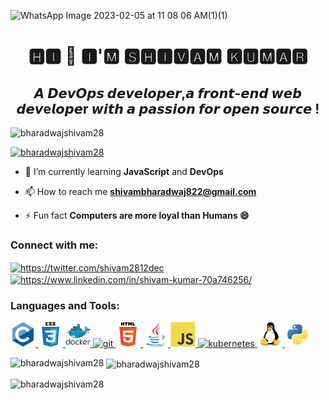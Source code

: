 ![WhatsApp Image 2023-02-05 at 11 08 06 AM(1)(1)](https://user-images.githubusercontent.com/108119109/221290396-c2b19adf-a4b1-4d51-8106-e7bbf98ed54d.png)


<h1 align="center">🅷🅸 👋 🅸'🅼  🆂🅷🅸🆅🅰🅼 🅺🆄🅼🅰🆁</h1>
<h2 align="center">𝘼 𝘿𝙚𝙫𝙊𝙥𝙨 𝙙𝙚𝙫𝙚𝙡𝙤𝙥𝙚𝙧,𝙖 𝙛𝙧𝙤𝙣𝙩-𝙚𝙣𝙙 𝙬𝙚𝙗 𝙙𝙚𝙫e𝙡𝙤𝙥𝙚r 𝙬𝙞𝙩𝙝 𝙖 𝙥𝙖𝙨𝙨𝙞𝙤𝙣 𝙛𝙤𝙧 𝙤𝙥𝙚𝙣 𝙨𝙤𝙪𝙧𝙘𝙚 !</h2>

<p align="left"> <img src="https://komarev.com/ghpvc/?username=bharadwajshivam28&label=Profile%20views&color=0e75b6&style=flat" alt="bharadwajshivam28" /> </p>

<p align="left"> <a href="https://github.com/ryo-ma/github-profile-trophy"><img src="https://github-profile-trophy.vercel.app/?username=bharadwajshivam28" alt="bharadwajshivam28" /></a> </p>

<p align="left"> <a href="https://encrypted-tbn0.gstatic.com/images?q=tbn:ANd9GcRHwXwNUS-vv4eCIIM6_7faAs4-iC7B-DoUOzWtmuivk8-M-03oAQY1KgeWq0Gk5QNIkX4&usqp=CAU" alt="https://twitter.com/shivam2812dec" /></a> </p>


- 🌱 I’m currently learning **JavaScript** and  **DevOps**

- 📫 How to reach me **shivambharadwaj822@gmail.com**

- ⚡ Fun fact **Computers are more loyal than Humans 😄️**

<h3 align="left">Connect with me:</h3>
<p align="left">
<a href="https://twitter.com/https://twitter.com/shivam2812dec" target="blank"><img align="center" src="https://raw.githubusercontent.com/rahuldkjain/github-profile-readme-generator/master/src/images/icons/Social/twitter.svg" alt="https://twitter.com/shivam2812dec" height="30" width="40" /></a>
<a href="https://linkedin.com/in/https://www.linkedin.com/in/shivam-kumar-70a746256/" target="blank"><img align="center" src="https://raw.githubusercontent.com/rahuldkjain/github-profile-readme-generator/master/src/images/icons/Social/linked-in-alt.svg" alt="https://www.linkedin.com/in/shivam-kumar-70a746256/" height="30" width="40" /></a>
</p>

<h3 align="left">Languages and Tools:</h3>
<p align="left"> <a href="https://www.cprogramming.com/" target="_blank" rel="noreferrer"> <img src="https://raw.githubusercontent.com/devicons/devicon/master/icons/c/c-original.svg" alt="c" width="40" height="40"/> </a> <a href="https://www.w3schools.com/css/" target="_blank" rel="noreferrer"> <img src="https://raw.githubusercontent.com/devicons/devicon/master/icons/css3/css3-original-wordmark.svg" alt="css3" width="40" height="40"/> </a> <a href="https://www.docker.com/" target="_blank" rel="noreferrer"> <img src="https://raw.githubusercontent.com/devicons/devicon/master/icons/docker/docker-original-wordmark.svg" alt="docker" width="40" height="40"/> </a> <a href="https://git-scm.com/" target="_blank" rel="noreferrer"> <img src="https://www.vectorlogo.zone/logos/git-scm/git-scm-icon.svg" alt="git" width="40" height="40"/> </a> <a href="https://www.w3.org/html/" target="_blank" rel="noreferrer"> <img src="https://raw.githubusercontent.com/devicons/devicon/master/icons/html5/html5-original-wordmark.svg" alt="html5" width="40" height="40"/> </a> <a href="https://www.java.com" target="_blank" rel="noreferrer"> <img src="https://raw.githubusercontent.com/devicons/devicon/master/icons/java/java-original.svg" alt="java" width="40" height="40"/> </a> <a href="https://developer.mozilla.org/en-US/docs/Web/JavaScript" target="_blank" rel="noreferrer"> <img src="https://raw.githubusercontent.com/devicons/devicon/master/icons/javascript/javascript-original.svg" alt="javascript" width="40" height="40"/> </a> <a href="https://kubernetes.io" target="_blank" rel="noreferrer"> <img src="https://www.vectorlogo.zone/logos/kubernetes/kubernetes-icon.svg" alt="kubernetes" width="40" height="40"/> </a> <a href="https://www.linux.org/" target="_blank" rel="noreferrer"> <img src="https://raw.githubusercontent.com/devicons/devicon/master/icons/linux/linux-original.svg" alt="linux" width="40" height="40"/> </a> <a href="https://www.python.org" target="_blank" rel="noreferrer"> <img src="https://raw.githubusercontent.com/devicons/devicon/master/icons/python/python-original.svg" alt="python" width="40" height="40"/> </a> </p>

<p><img align="left" src="https://github-readme-stats.vercel.app/api/top-langs?username=bharadwajshivam28&show_icons=true&locale=en&layout=compact" alt="bharadwajshivam28" /></p>

<p>&nbsp;<img align="center" src="https://github-readme-stats.vercel.app/api?username=bharadwajshivam28&show_icons=true&locale=en" alt="bharadwajshivam28" /></p>

<p><img align="center" src="https://github-readme-streak-stats.herokuapp.com/?user=bharadwajshivam28&" alt="bharadwajshivam28" /></p>
